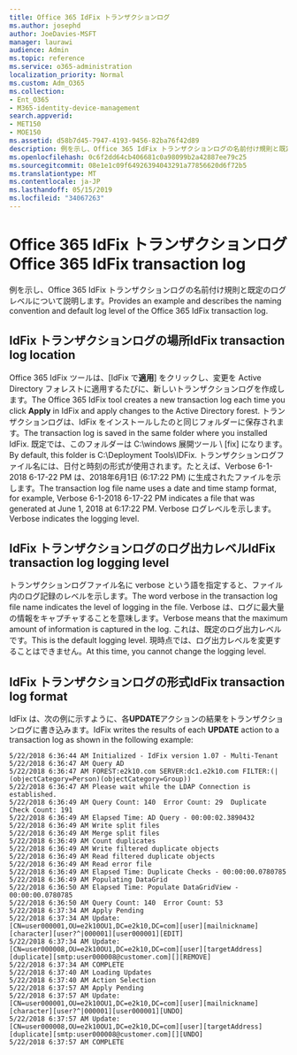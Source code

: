 ```yaml
---
title: Office 365 IdFix トランザクションログ
ms.author: josephd
author: JoeDavies-MSFT
manager: laurawi
audience: Admin
ms.topic: reference
ms.service: o365-administration
localization_priority: Normal
ms.custom: Adm_O365
ms.collection:
- Ent_O365
- M365-identity-device-management
search.appverid:
- MET150
- MOE150
ms.assetid: d58b7d45-7947-4193-9456-82ba76f42d89
description: 例を示し、Office 365 IdFix トランザクションログの名前付け規則と既定のログレベルについて説明します。
ms.openlocfilehash: 0c6f2dd64cb406681c0a98099b2a42887ee79c25
ms.sourcegitcommit: 08e1e1c09f64926394043291a77856620d6f72b5
ms.translationtype: MT
ms.contentlocale: ja-JP
ms.lasthandoff: 05/15/2019
ms.locfileid: "34067263"
---
```

# <a name="office-365-idfix-transaction-log"></a><span data-ttu-id="5f210-103">Office 365 IdFix トランザクションログ</span><span class="sxs-lookup"><span data-stu-id="5f210-103">Office 365 IdFix transaction log</span></span>

<span data-ttu-id="5f210-104">例を示し、Office 365 IdFix トランザクションログの名前付け規則と既定のログレベルについて説明します。</span><span class="sxs-lookup"><span data-stu-id="5f210-104">Provides an example and describes the naming convention and default log level of the Office 365 IdFix transaction log.</span></span>
  
## <a name="idfix-transaction-log-location"></a><span data-ttu-id="5f210-105">IdFix トランザクションログの場所</span><span class="sxs-lookup"><span data-stu-id="5f210-105">IdFix transaction log location</span></span>

<span data-ttu-id="5f210-106">Office 365 IdFix ツールは、[IdFix で**適用**] をクリックし、変更を Active Directory フォレストに適用するたびに、新しいトランザクションログを作成します。</span><span class="sxs-lookup"><span data-stu-id="5f210-106">The Office 365 IdFix tool creates a new transaction log each time you click **Apply** in IdFix and apply changes to the Active Directory forest.</span></span> <span data-ttu-id="5f210-107">トランザクションログは、IdFix をインストールしたのと同じフォルダーに保存されます。</span><span class="sxs-lookup"><span data-stu-id="5f210-107">The transaction log is saved in the same folder where you installed IdFix.</span></span> <span data-ttu-id="5f210-108">既定では、このフォルダーは C:\windows 展開ツール \ [fix] になります。</span><span class="sxs-lookup"><span data-stu-id="5f210-108">By default, this folder is C:\Deployment Tools\IDFix.</span></span> <span data-ttu-id="5f210-109">トランザクションログファイル名には、日付と時刻の形式が使用されます。たとえば、Verbose 6-1-2018 6-17-22 PM は、2018年6月1日 (6:17:22 PM) に生成されたファイルを示します。</span><span class="sxs-lookup"><span data-stu-id="5f210-109">The transaction log file name uses a date and time stamp format, for example, Verbose 6-1-2018 6-17-22 PM indicates a file that was generated at June 1, 2018 at 6:17:22 PM.</span></span> <span data-ttu-id="5f210-110">Verbose ログレベルを示します。</span><span class="sxs-lookup"><span data-stu-id="5f210-110">Verbose indicates the logging level.</span></span> 
  
## <a name="idfix-transaction-log-logging-level"></a><span data-ttu-id="5f210-111">IdFix トランザクションログのログ出力レベル</span><span class="sxs-lookup"><span data-stu-id="5f210-111">IdFix transaction log logging level</span></span>

<span data-ttu-id="5f210-112">トランザクションログファイル名に verbose という語を指定すると、ファイル内のログ記録のレベルを示します。</span><span class="sxs-lookup"><span data-stu-id="5f210-112">The word verbose in the transaction log file name indicates the level of logging in the file.</span></span> <span data-ttu-id="5f210-113">Verbose は、ログに最大量の情報をキャプチャすることを意味します。</span><span class="sxs-lookup"><span data-stu-id="5f210-113">Verbose means that the maximum amount of information is captured in the log.</span></span> <span data-ttu-id="5f210-114">これは、既定のログ出力レベルです。</span><span class="sxs-lookup"><span data-stu-id="5f210-114">This is the default logging level.</span></span> <span data-ttu-id="5f210-115">現時点では、ログ出力レベルを変更することはできません。</span><span class="sxs-lookup"><span data-stu-id="5f210-115">At this time, you cannot change the logging level.</span></span>
  
## <a name="idfix-transaction-log-format"></a><span data-ttu-id="5f210-116">IdFix トランザクションログの形式</span><span class="sxs-lookup"><span data-stu-id="5f210-116">IdFix transaction log format</span></span>

<span data-ttu-id="5f210-117">IdFix は、次の例に示すように、各**UPDATE**アクションの結果をトランザクションログに書き込みます。</span><span class="sxs-lookup"><span data-stu-id="5f210-117">IdFix writes the results of each **UPDATE** action to a transaction log as shown in the following example:</span></span>
  
```
5/22/2018 6:36:44 AM Initialized - IdFix version 1.07 - Multi-Tenant
5/22/2018 6:36:47 AM Query AD
5/22/2018 6:36:47 AM FOREST:e2k10.com SERVER:dc1.e2k10.com FILTER:(|(objectCategory=Person)(objectCategory=Group))
5/22/2018 6:36:47 AM Please wait while the LDAP Connection is established.
5/22/2018 6:36:49 AM Query Count: 140  Error Count: 29  Duplicate Check Count: 191
5/22/2018 6:36:49 AM Elapsed Time: AD Query - 00:00:02.3890432
5/22/2018 6:36:49 AM Write split files
5/22/2018 6:36:49 AM Merge split files
5/22/2018 6:36:49 AM Count duplicates
5/22/2018 6:36:49 AM Write filtered duplicate objects
5/22/2018 6:36:49 AM Read filtered duplicate objects
5/22/2018 6:36:49 AM Read error file
5/22/2018 6:36:49 AM Elapsed Time: Duplicate Checks - 00:00:00.0780785
5/22/2018 6:36:49 AM Populating DataGrid
5/22/2018 6:36:50 AM Elapsed Time: Populate DataGridView - 00:00:00.0780785
5/22/2018 6:36:50 AM Query Count: 140  Error Count: 53
5/22/2018 6:37:34 AM Apply Pending
5/22/2018 6:37:34 AM Update: [CN=user000001,OU=e2k10OU1,DC=e2k10,DC=com][user][mailnickname][character][user?^|000001][user000001][EDIT]
5/22/2018 6:37:34 AM Update: [CN=user000008,OU=e2k10OU1,DC=e2k10,DC=com][user][targetAddress][duplicate][smtp:user000008@customer.com][][REMOVE]
5/22/2018 6:37:34 AM COMPLETE
5/22/2018 6:37:40 AM Loading Updates
5/22/2018 6:37:40 AM Action Selection
5/22/2018 6:37:57 AM Apply Pending
5/22/2018 6:37:57 AM Update: [CN=user000001,OU=e2k10OU1,DC=e2k10,DC=com][user][mailnickname][character][user?^|000001][user000001][UNDO]
5/22/2018 6:37:57 AM Update: [CN=user000008,OU=e2k10OU1,DC=e2k10,DC=com][user][targetAddress][duplicate][smtp:user000008@customer.com][][UNDO]
5/22/2018 6:37:57 AM COMPLETE

```